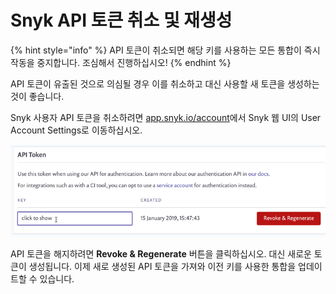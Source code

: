 # Snyk API 토큰 취소 및 재생성

{% hint style="info" %}
API 토큰이 취소되면 해당 키를 사용하는 모든 통합이 즉시 작동을 중지합니다. 조심해서 진행하십시오!
{% endhint %}

API 토큰이 유출된 것으로 의심될 경우 이를 취소하고 대신 사용할 새 토큰을 생성하는 것이 좋습니다.

Snyk 사용자 API 토큰을 취소하려면 [app.snyk.io/account](https://app.snyk.io/account)에서 Snyk 웹 UI의 User Account Settings로 이동하십시오.

![](<../../.gitbook/assets/image (11) (1).png>)

API 토큰을 해지하려면 **Revoke & Regenerate** 버튼을 클릭하십시오. 대신 새로운 토큰이 생성됩니다. 이제 새로 생성된 API 토큰을 가져와 이전 키를 사용한 통합을 업데이트할 수 있습니다.
